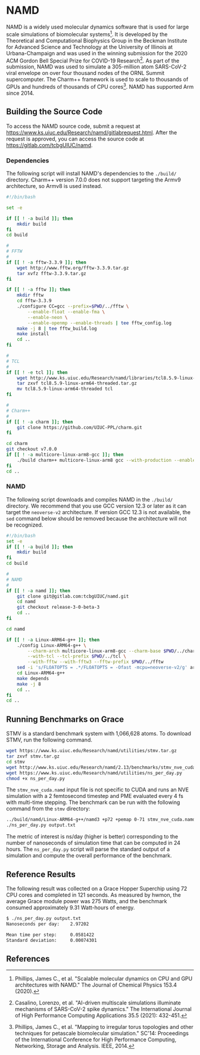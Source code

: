 # NAMD

NAMD is a widely used molecular dynamics software that is used for large scale simulations of biomolecular systems[^Phillips2020]. It is developed by the Theoretical and Computational Biophysics Group in the Beckman Institute for Advanced Science and Technology at the University of Illinois at Urbana-Champaign and was used in the winning submission for the 2020 ACM Gordon Bell Special Prize for COVID-19 Research[^Casalino2021]. As part of the submission, NAMD was used to simulate a 305-million atom SARS-CoV-2 viral envelope on over four thousand nodes of the ORNL Summit supercomputer. The Charm++ framework is used to scale to thousands of GPUs and hundreds of thousands of CPU cores[^Phillips2014].  NAMD has supported Arm since 2014.

## Building the Source Code

To access the NAMD source code, submit a request at <https://www.ks.uiuc.edu/Research/namd/gitlabrequest.html>.
After the request is approved, you can access the source code at <https://gitlab.com/tcbgUIUC/namd>.

### Dependencies

The following script will install NAMD's dependencies to the `./build/` directory. Charm++ version 7.0.0 does not support targeting the Armv9 architecture, so Armv8 is used instead. 

```bash
#!/bin/bash

set -e

if [[ ! -a build ]]; then
    mkdir build
fi
cd build

#
# FFTW
#
if [[ ! -a fftw-3.3.9 ]]; then
    wget http://www.fftw.org/fftw-3.3.9.tar.gz
    tar xvfz fftw-3.3.9.tar.gz
fi

if [[ ! -a fftw ]]; then
    mkdir fftw
    cd fftw-3.3.9
    ./configure CC=gcc --prefix=$PWD/../fftw \
        --enable-float --enable-fma \
        --enable-neon \
        --enable-openmp --enable-threads | tee fftw_config.log
    make -j 8 | tee fftw_build.log
    make install
    cd ..
fi

#
# TCL
#
if [[ ! -e tcl ]]; then
    wget http://www.ks.uiuc.edu/Research/namd/libraries/tcl8.5.9-linux-arm64-threaded.tar.gz
    tar zxvf tcl8.5.9-linux-arm64-threaded.tar.gz
    mv tcl8.5.9-linux-arm64-threaded tcl
fi

#
# Charm++
#
if [[ ! -a charm ]]; then
    git clone https://github.com/UIUC-PPL/charm.git
fi

cd charm
git checkout v7.0.0
if [[ ! -a multicore-linux-arm8-gcc ]]; then
    ./build charm++ multicore-linux-arm8 gcc --with-production --enable-tracing -j 8
fi 
cd ..
```

### NAMD

The following script downloads and compiles NAMD in the `./build/` directory. We recommend that you use GCC version 12.3 or later as it can target the `neoverse-v2` architecture. If version GCC 12.3 is not available, the `sed` command below should be removed because the architecture will not be recognized. 

```bash
#!/bin/bash
set -e
if [[ ! -a build ]]; then
    mkdir build
fi
cd build

#
# NAMD
#
if [[ ! -a namd ]]; then
    git clone git@gitlab.com:tcbgUIUC/namd.git
    cd namd
    git checkout release-3-0-beta-3
    cd ..
fi

cd namd

if [[ ! -a Linux-ARM64-g++ ]]; then
    ./config Linux-ARM64-g++ \
        --charm-arch multicore-linux-arm8-gcc --charm-base $PWD/../charm \
        --with-tcl --tcl-prefix $PWD/../tcl \
        --with-fftw --with-fftw3 --fftw-prefix $PWD/../fftw
    sed -i 's/FLOATOPTS = .*/FLOATOPTS = -Ofast -mcpu=neoverse-v2/g' arch/Linux-ARM64-g++.arch
    cd Linux-ARM64-g++
    make depends
    make -j 8
    cd ..
fi
cd ..

```

## Running Benchmarks on Grace

STMV is a standard benchmark system with 1,066,628 atoms.  To download STMV, run the following command.

```bash
wget https://www.ks.uiuc.edu/Research/namd/utilities/stmv.tar.gz 
tar zxvf stmv.tar.gz
cd stmv
wget http://www.ks.uiuc.edu/Research/namd/2.13/benchmarks/stmv_nve_cuda.namd
wget https://www.ks.uiuc.edu/Research/namd/utilities/ns_per_day.py
chmod +x ns_per_day.py
```

The `stmv_nve_cuda.namd` input file is not specific to CUDA and runs an NVE simulation with a 2 femtosecond timestep and PME evaluated every 4 fs with multi-time stepping. The benchmark can be run with the following command from the `stmv` directory:

```bash
../build/namd/Linux-ARM64-g++/namd3 +p72 +pemap 0-71 stmv_nve_cuda.namd | tee output.txt
./ns_per_day.py output.txt
```

The metric of interest is ns/day (higher is better) corresponding to the number of nanoseconds of simulation time that can be computed in 24 hours. The `ns_per_day.py` script will parse the standard output of a simulation and compute the overall performance of the benchmark. 

## Reference Results

The following result was collected on a Grace Hopper Superchip using 72 CPU cores and completed in 121 seconds. As measured by hwmon, the average Grace module power was 275 Watts, and the benchmark consumed approximately 9.31 Watt-hours of energy.

```bash
$ ./ns_per_day.py output.txt
Nanoseconds per day:    2.97202

Mean time per step:     0.0581422
Standard deviation:     0.00074301
```

## References

[^Phillips2020]: Phillips, James C., et al. "Scalable molecular dynamics on CPU and GPU architectures with NAMD." The Journal of Chemical Physics 153.4 (2020).

[^Casalino2021]: Casalino, Lorenzo, et al. "AI-driven multiscale simulations illuminate mechanisms of SARS-CoV-2 spike dynamics." The International Journal of High Performance Computing Applications 35.5 (2021): 432-451.

[^Phillips2014]: Phillips, James C., et al. "Mapping to irregular torus topologies and other techniques for petascale biomolecular simulation." SC'14: Proceedings of the International Conference for High Performance Computing, Networking, Storage and Analysis. IEEE, 2014.
